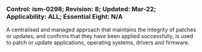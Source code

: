 ### Control: ism-0298; Revision: 8; Updated: Mar-22; Applicability: ALL; Essential Eight: N/A
<p>A centralised and managed approach that maintains the integrity of patches or updates, and confirms that they have been applied successfully, is used to patch or update applications, operating systems, drivers and firmware.</p>